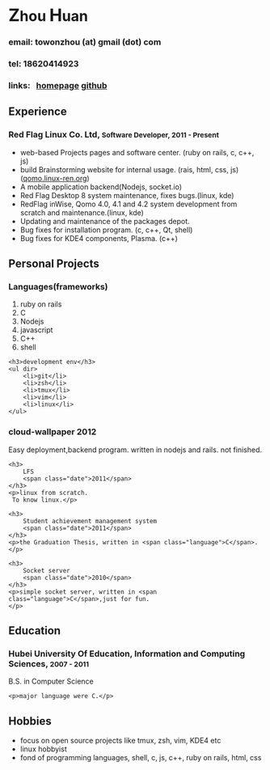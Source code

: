 <div id="header">
	<h1><big>Z</big>hou <big>H</big>uan</h1>
	<h3>email: towonzhou (at) gmail (dot) com</h3>
	<h3>tel: 18620414923</h3>
	<h3>	
	    <span>links: &nbsp;</span>
	    <a href="http://towonzhou.github.io">homepage</a>
    	<a href="http://github.com/towonzhou">github</a>
    </h3>	
</div>

## Experience

### Red Flag Linux Co. Ltd, <small>Software Developer, 2011 - Present</small>

* web-based Projects pages and software center. (ruby on rails, c, c++, js)
* build Brainstorming website for internal usage. (rais, html, css, js)
(<a href="http://qomo.linux-ren.org">qomo.linux-ren.org</a>)
* A mobile application backend(Nodejs, socket.io)
* Red Flag Desktop 8 system maintenance, fixes bugs.(linux, kde)
* RedFlag inWise, Qomo 4.0, 4.1 and 4.2 system development from scratch and maintenance.(linux, kde)
* Updating and maintenance of the packages depot.
* Bug fixes for installation program. (c, c++, Qt, shell)
* Bug fixes for KDE4 components, Plasma. (c++)

## Personal Projects

<div id="skills" class="sidebar clearfix">
	<h3>Languages(frameworks)</h3>
	<ol dir>
		<li>ruby on rails</li>
    	<li>C</li>		
        <li>Nodejs</li>
		<li>javascript</li>
    	<li>C++</li>
		<li>shell</li>			
	</ol>
	
	<h3>development env</h3>
	<ul dir>
		<li>git</li>
		<li>zsh</li>
		<li>tmux</li>
		<li>vim</li>
		<li>linux</li>
	</ul>
</div>

<div id="projects">
	<h3>
        cloud-wallpaper
        <span class="date">2012</span>
    </h3>
    <p>Easy deployment,backend program. written in 
    <span class="language">nodejs</span> and <span class="language">rails</span>.
    not finished.</p>

	<h3>
        LFS
        <span class="date">2011</span>
    </h3>
    <p>linux from scratch. 
     To know linux.</p>

	<h3> 
        Student achievement management system
        <span class="date">2011</span>
    </h3>
    <p>the Graduation Thesis, written in <span class="language">C</span>.
    </p>
	
	<h3> 
        Socket server
        <span class="date">2010</span>
    </h3>
    <p>simple socket server, written in <span class="language">C</span>,just for fun.
    </p>

</div>

## Education

<div id="schools">
    <h3> 
        Hubei University Of Education, Information and Computing Sciences, <small>2007 - 2011</small>
    </h3>
	<p>B.S. in Computer Science</p>

    <p>major language were C.</p>
</div>

## Hobbies
* focus on open source projects like tmux, zsh, vim, KDE4 etc 
* linux hobbyist
* fond of programming languages, shell, c, js, c++, ruby on rails, html, css 
